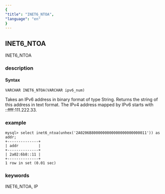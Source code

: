 ```yaml
---
{
"title": "INET6_NTOA",
"language": "en"
}
---
```


<!-- 
Licensed to the Apache Software Foundation (ASF) under one
or more contributor license agreements.  See the NOTICE file
distributed with this work for additional information
regarding copyright ownership.  The ASF licenses this file
to you under the Apache License, Version 2.0 (the
"License"); you may not use this file except in compliance
with the License.  You may obtain a copy of the License at
  http://www.apache.org/licenses/LICENSE-2.0
Unless required by applicable law or agreed to in writing,
software distributed under the License is distributed on an
"AS IS" BASIS, WITHOUT WARRANTIES OR CONDITIONS OF ANY
KIND, either express or implied.  See the License for the
specific language governing permissions and limitations
under the License.
-->

## INET6_NTOA

<version since="dev">

INET6_NTOA

</version>

### description

#### Syntax

`VARCHAR INET6_NTOA(VARCHAR ipv6_num)`

Takes an IPv6 address in binary format of type String. Returns the string of this address in text format.
The IPv4 address mapped by IPv6 starts with ::ffff:111.222.33. 

### example

```
mysql> select inet6_ntoa(unhex('2A0206B8000000000000000000000011')) as addr;
+--------------+
| addr         |
+--------------+
| 2a02:6b8::11 |
+--------------+
1 row in set (0.01 sec)
```

### keywords

INET6_NTOA, IP